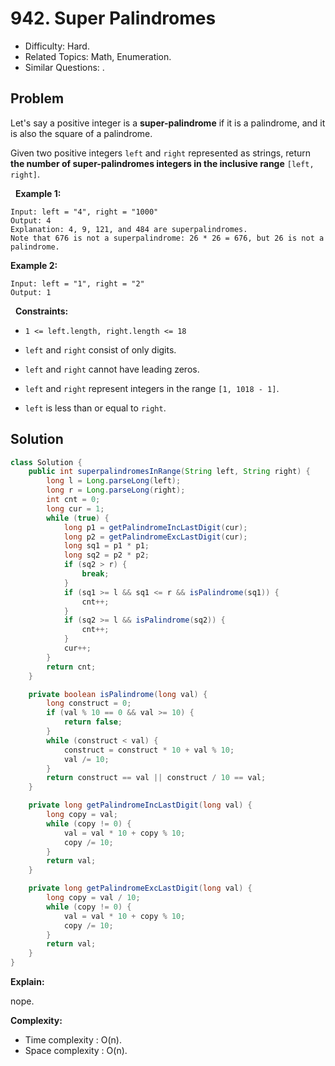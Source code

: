 # 942. Super Palindromes

- Difficulty: Hard.
- Related Topics: Math, Enumeration.
- Similar Questions: .

## Problem

Let's say a positive integer is a **super-palindrome** if it is a palindrome, and it is also the square of a palindrome.

Given two positive integers ```left``` and ```right``` represented as strings, return **the number of **super-palindromes** integers in the inclusive range** ```[left, right]```.

 
**Example 1:**

```
Input: left = "4", right = "1000"
Output: 4
Explanation: 4, 9, 121, and 484 are superpalindromes.
Note that 676 is not a superpalindrome: 26 * 26 = 676, but 26 is not a palindrome.
```

**Example 2:**

```
Input: left = "1", right = "2"
Output: 1
```

 
**Constraints:**


	
- ```1 <= left.length, right.length <= 18```
	
- ```left``` and ```right``` consist of only digits.
	
- ```left``` and ```right``` cannot have leading zeros.
	
- ```left``` and ```right``` represent integers in the range ```[1, 1018 - 1]```.
	
- ```left``` is less than or equal to ```right```.



## Solution

```java
class Solution {
    public int superpalindromesInRange(String left, String right) {
        long l = Long.parseLong(left);
        long r = Long.parseLong(right);
        int cnt = 0;
        long cur = 1;
        while (true) {
            long p1 = getPalindromeIncLastDigit(cur);
            long p2 = getPalindromeExcLastDigit(cur);
            long sq1 = p1 * p1;
            long sq2 = p2 * p2;
            if (sq2 > r) {
                break;
            }
            if (sq1 >= l && sq1 <= r && isPalindrome(sq1)) {
                cnt++;
            }
            if (sq2 >= l && isPalindrome(sq2)) {
                cnt++;
            }
            cur++;
        }
        return cnt;
    }

    private boolean isPalindrome(long val) {
        long construct = 0;
        if (val % 10 == 0 && val >= 10) {
            return false;
        }
        while (construct < val) {
            construct = construct * 10 + val % 10;
            val /= 10;
        }
        return construct == val || construct / 10 == val;
    }

    private long getPalindromeIncLastDigit(long val) {
        long copy = val;
        while (copy != 0) {
            val = val * 10 + copy % 10;
            copy /= 10;
        }
        return val;
    }

    private long getPalindromeExcLastDigit(long val) {
        long copy = val / 10;
        while (copy != 0) {
            val = val * 10 + copy % 10;
            copy /= 10;
        }
        return val;
    }
}
```

**Explain:**

nope.

**Complexity:**

* Time complexity : O(n).
* Space complexity : O(n).
